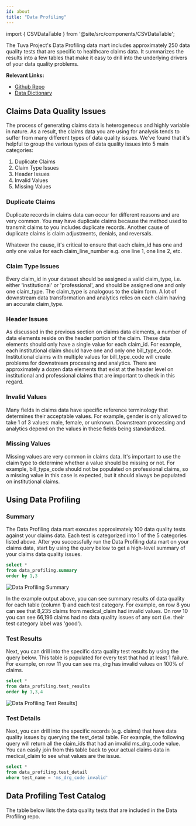 ```yaml
---
id: about
title: "Data Profiling"
---
```


import { CSVDataTable } from '@site/src/components/CSVDataTable';

The Tuva Project's Data Profiling data mart includes approximately 250 data quality tests that are specific to healthcare claims data.  It summarizes the results into a few tables that make it easy to drill into the underlying drivers of your data quality problems.

**Relevant Links:**
- [Github Repo](https://github.com/tuva-health/data_profiling)
- [Data Dictionary](../data-model/data-marts/data-profiling.md)

## Claims Data Quality Issues

The process of generating claims data is heterogeneous and highly variable in nature.  As a result, the claims data you are using for analysis tends to suffer from many different types of data quality issues.  We've found that it's helpful to group the various types of data quality issues into 5 main categories: 

1. Duplicate Claims
2. Claim Type Issues
3. Header Issues
4. Invalid Values
5. Missing Values

### Duplicate Claims
Duplicate records in claims data can occur for different reasons and are very common.  You may have duplicate claims because the method used to transmit claims to you includes duplicate records.  Another cause of duplicate claims is claim adjustments, denials, and reversals.  

Whatever the cause, it's critical to ensure that each claim_id has one and only one value for each claim_line_number e.g. one line 1, one line 2, etc.

### Claim Type Issues
Every claim_id in your dataset should be assigned a valid claim_type, i.e. either 'institutional' or 'professional', and should be assigned one and only one claim_type.  The claim_type is analogous to the claim form.  A lot of downstream data transformation and analytics relies on each claim having an accurate claim_type. 

### Header Issues
As discussed in the previous section on claims data elements, a number of data elements reside on the header portion of the claim.  These data elements should only have a single value for each claim_id.  For example, each institutional claim should have one and only one bill_type_code.  Institutional claims with multiple values for bill_type_code will create problems for downstream processing and analytics.  There are approximately a dozen data elements that exist at the header level on institutional and professional claims that are important to check in this regard.

### Invalid Values
Many fields in claims data have specific reference terminology that determines their acceptable values.  For example, gender is only allowed to take 1 of 3 values: male, female, or unknown.  Downstream processing and analytics depend on the values in these fields being standardized.  

### Missing Values
Missing values are very common in claims data.  It's important to use the claim type to determine whether a value should be missing or not.  For example, bill_type_code should not be populated on professional claims, so a missing value in this case is expected, but it should always be populated on institutional claims.

## Using Data Profiling

### Summary
The Data Profiling data mart executes approximately 100 data quality tests against your claims data.  Each test is categorized into 1 of the 5 categories listed above.  After you successfully run the Data Profiling data mart on your claims data, start by using the query below to get a high-level summary of your claims data quality issues.  

```sql
select *
from data_profiling.summary
order by 1,3
```

![Data Profiling Summary](/img/data_profiling_summary.jpg)

In the example output above, you can see summary results of data quality for each table (column 1)  and each test category.  For example, on row 8 you can see that 8,235 claims from medical_claim had invalid values.  On row 10 you can see 66,196 claims had no data quality issues of any sort (i.e. their test category label was 'good').  

### Test Results

Next, you can drill into the specific data quality test results by using the query below.  This table is populated for every test that had at least 1 failure.  For example, on row 11 you can see ms_drg has invalid values on 100% of claims.

```sql
select *
from data_profiling.test_results
order by 1,3,4
```

![Data Profiling Test Results](/img/data_profiling_test_results.jpg)]

### Test Details

Next, you can drill into the specific records (e.g. claims) that have data quality issues by querying the test_detail table.  For example, the following query will return all the claim_ids that had an invalid ms_drg_code value.  You can easily join from this table back to your actual claims data in medical_claim to see what values are the issue.

```sql
select *
from data_profiling.test_detail
where test_name = 'ms_drg_code invalid'
```

## Data Profiling Test Catalog

The table below lists the data quality tests that are included in the Data Profiling repo.

<CSVDataTable csvUrl="https://raw.githubusercontent.com/tuva-health/data_profiling/main/seeds/data_profiling__test_catalog.csv" />
